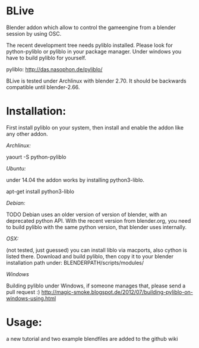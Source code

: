 BLive
=====

Blender addon which allow to control the gameengine from a blender session by using OSC.

The recent development tree needs pyliblo installed. Please look for python-pyliblo or pyliblo
in your package manager. Under windows you have to build pyliblo for yourself.

pyliblo: http://das.nasophon.de/pyliblo/

BLive is tested under Archlinux with blender 2.70. It should be backwards compatible until blender-2.66.


Installation:
=============

First install pyliblo on your system, then install and enable the addon like any other addon.

_Archlinux:_

yaourt -S python-pyliblo

_Ubuntu:_

under 14.04 the addon works by installing python3-liblo.

apt-get install python3-liblo

_Debian:_

TODO
Debian uses an older version of version of blender, with an deprecated python API.
With the recent version from blender.org, you need to build pyliblo with the same python
version, that blender uses internally.

_OSX:_

(not tested, just guessed) you can install liblo via macports, also cython is listed there.
Download and build pyliblo, then copy it to your blender installation path under:
BLENDERPATH/scripts/modules/

_Windows_

Building pyliblo under Windows, if someone manages that, please send a pull request :)
http://magic-smoke.blogspot.de/2012/07/building-pyliblo-on-windows-using.html

Usage:
=====

a new tutorial and two example blendfiles are added to the github wiki
